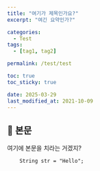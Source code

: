 ```yaml
---
title: "여기가 제목인가요?"
excerpt: "여긴 요약인가?"

categories:
  - Test
tags:
  - [tag1, tag2]

permalink: /test/test

toc: true
toc_sticky: true

date: 2025-03-29
last_modified_at: 2021-10-09
---
```


## 🦥 본문

여기에 본문을 치라는 거겠지?

```angular2html
    String str = "Hello";  
```